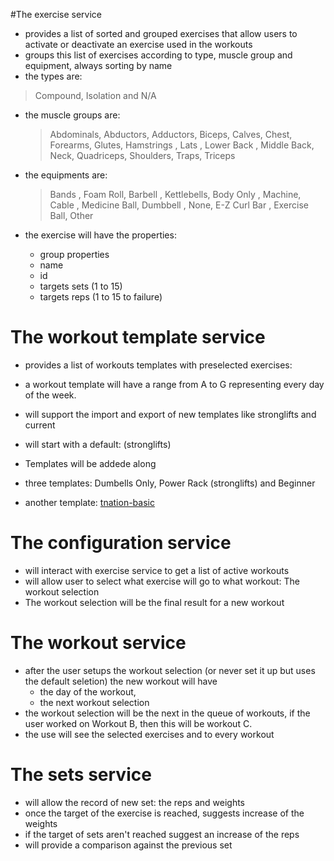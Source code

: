 #The exercise service 

- provides a list of sorted and grouped exercises that allow users to activate or deactivate an exercise used in the workouts
- groups this list of exercises according to type, muscle group and equipment, always sorting by name
- the types are:  
>    Compound, Isolation and N/A
- the muscle groups are: 
   > Abdominals, Abductors, Adductors, Biceps, Calves, Chest, Forearms, Glutes, Hamstrings , Lats , Lower Back , Middle Back, Neck, Quadriceps, Shoulders, Traps, Triceps
- the equipments are:
    > Bands , Foam Roll, Barbell , Kettlebells, Body Only , Machine, Cable , Medicine Ball, Dumbbell , None, E-Z Curl Bar , Exercise Ball, Other
    
- the exercise will have the properties:
    * group properties
    * name
    * id
    * targets sets (1 to 15)
    * targets reps  (1 to 15 to  failure)
 

# The workout template service

* provides a list of workouts templates with preselected exercises:
* a workout template will have a range from A to G representing every day of the week.
* will support the import and export of new templates like stronglifts and current

* will start with a default: (stronglifts)
* Templates will be addede along
* three templates: Dumbells Only, Power Rack (stronglifts) and Beginner
* another template: [tnation-basic]
    
    

# The configuration service 

* will interact with exercise service to get a list of active workouts
* will allow user to select what exercise will go to what workout: The workout selection
* The workout selection will be the final result for a new workout

# The workout service
* after the user setups the workout selection (or never set it up but uses the default seletion) the new workout will have 
    - the day of the workout, 
    - the next workout selection
* the workout selection will be the next in the queue of workouts, if the user worked on Workout B, then this will be workout C. 
* the use will see the selected exercises and to every workout

# The sets service

* will allow the record of new set: the reps and weights
* once the target of the exercise is reached, suggests increase of the weights 
* if the target of sets aren't reached suggest an increase of the reps
* will provide a  comparison against the previous set

[tnation-basic]:https://www.t-nation.com/workouts/primer-4-big-bad-basic-workouts
